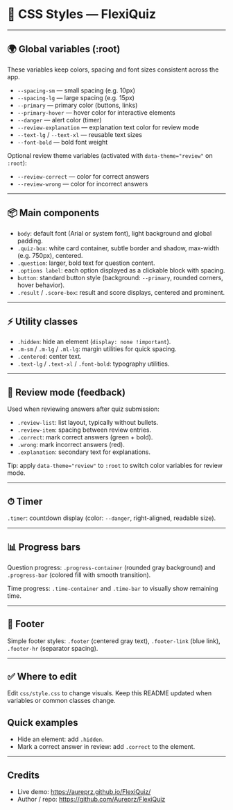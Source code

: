 # 🎨 CSS Styles — FlexiQuiz


---

## 🌍 Global variables (:root)
These variables keep colors, spacing and font sizes consistent across the app.

- `--spacing-sm` — small spacing (e.g. 10px)
- `--spacing-lg` — large spacing (e.g. 15px)
- `--primary` — primary color (buttons, links)
- `--primary-hover` — hover color for interactive elements
- `--danger` — alert color (timer)
- `--review-explanation` — explanation text color for review mode
- `--text-lg` / `--text-xl` — reusable text sizes
- `--font-bold` — bold font weight

Optional review theme variables (activated with `data-theme="review"` on `:root`):
- `--review-correct` — color for correct answers
- `--review-wrong` — color for incorrect answers

---

## 📦 Main components

- `body`: default font (Arial or system font), light background and global padding.
- `.quiz-box`: white card container, subtle border and shadow, max-width (e.g. 750px), centered.
- `.question`: larger, bold text for question content.
- `.options label`: each option displayed as a clickable block with spacing.
- `button`: standard button style (background: `--primary`, rounded corners, hover behavior).
- `.result` / `.score-box`: result and score displays, centered and prominent.

---

## ⚡ Utility classes

- `.hidden`: hide an element (`display: none !important`).
- `.m-sm` / `.m-lg` / `.ml-lg`: margin utilities for quick spacing.
- `.centered`: center text.
- `.text-lg` / `.text-xl` / `.font-bold`: typography utilities.

---

## 📖 Review mode (feedback)

Used when reviewing answers after quiz submission:
- `.review-list`: list layout, typically without bullets.
- `.review-item`: spacing between review entries.
- `.correct`: mark correct answers (green + bold).
- `.wrong`: mark incorrect answers (red).
- `.explanation`: secondary text for explanations.

Tip: apply `data-theme="review"` to `:root` to switch color variables for review mode.

---

## ⏱ Timer

`.timer`: countdown display (color: `--danger`, right-aligned, readable size).

---

## 📊 Progress bars

Question progress: `.progress-container` (rounded gray background) and `.progress-bar` (colored fill with smooth transition).

Time progress: `.time-container` and `.time-bar` to visually show remaining time.

---

## 📌 Footer

Simple footer styles: `.footer` (centered gray text), `.footer-link` (blue link), `.footer-hr` (separator spacing).

---

## ✅ Where to edit

Edit `css/style.css` to change visuals. Keep this README updated when variables or common classes change.

## Quick examples

- Hide an element: add `.hidden`.
- Mark a correct answer in review: add `.correct` to the element.

---

Credits
-------

- Live demo: https://aureprz.github.io/FlexiQuiz/
- Author / repo: https://github.com/Aureprz/FlexiQuiz
